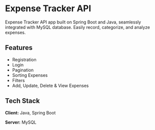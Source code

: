 
# Expense Tracker API

Expense Tracker API app built on Spring Boot and Java, seamlessly integrated with MySQL database. Easily record, categorize, and analyze expenses.


## Features

- Registration
- Login
- Pagination
- Sorting Expenses
- Filters
- Add, Update, Delete & View Expenses


## Tech Stack

**Client:** Java, Spring Boot

**Server:** MySQL

